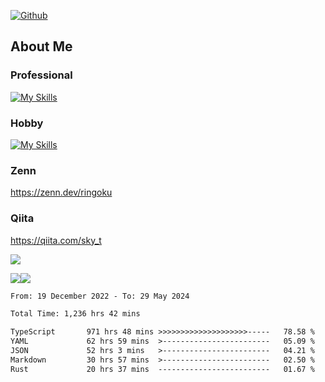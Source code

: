 [![Github](https://img.shields.io/github/followers/skyt-a?label=Follow&style=social)](https://github.com/skyt-a)

## About Me
### Professional
[![My Skills](https://skillicons.dev/icons?i=react,ts,js,nodejs,java,graphql,firebase,githubactions&theme=light)](https://skillicons.dev)
### Hobby
[![My Skills](https://skillicons.dev/icons?i=unity,rust,py&theme=light)](https://skillicons.dev)

### Zenn
https://zenn.dev/ringoku
### Qiita
https://qiita.com/sky_t


![](https://github-profile-summary-cards.vercel.app/api/cards/profile-details?username=skyt-a&theme=default)

![](https://github-profile-summary-cards.vercel.app/api/cards/repos-per-language?username=skyt-a&theme=default)![](https://github-profile-summary-cards.vercel.app/api/cards/stats?username=RinGoku&theme=default)

<!--START_SECTION:waka-->

```txt
From: 19 December 2022 - To: 29 May 2024

Total Time: 1,236 hrs 42 mins

TypeScript       971 hrs 48 mins >>>>>>>>>>>>>>>>>>>>-----   78.58 %
YAML             62 hrs 59 mins  >------------------------   05.09 %
JSON             52 hrs 3 mins   >------------------------   04.21 %
Markdown         30 hrs 57 mins  >------------------------   02.50 %
Rust             20 hrs 37 mins  -------------------------   01.67 %
```

<!--END_SECTION:waka-->
